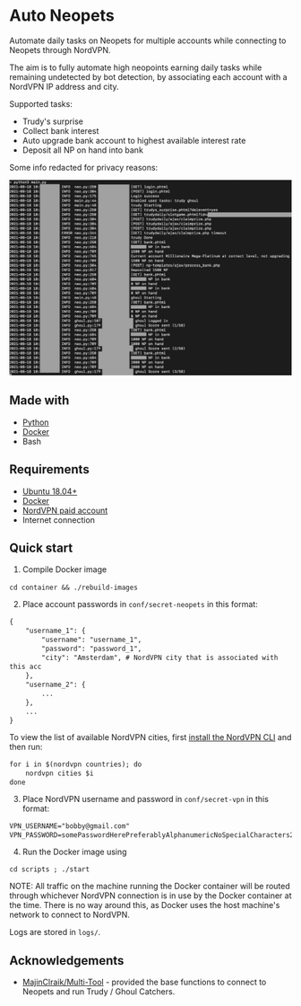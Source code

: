 # Auto Neopets

Automate daily tasks on Neopets for multiple accounts while connecting to Neopets through NordVPN.

The aim is to fully automate high neopoints earning daily tasks while remaining undetected by bot detection, by associating each account with a NordVPN IP address and city.

Supported tasks:

- Trudy's surprise
- Collect bank interest
- Auto upgrade bank account to highest available interest rate
- Deposit all NP on hand into bank

Some info redacted for privacy reasons:

![Demo](images/demo.png)

## Made with

- [Python](https://www.python.org/downloads/)
- [Docker](https://docs.docker.com/engine/install/ubuntu/)
- Bash

## Requirements

- [Ubuntu 18.04+](https://ubuntu.com/)
- [Docker](https://docs.docker.com/engine/install/ubuntu/)
- [NordVPN paid account](https://nordvpn.com/pricing/)
- Internet connection

## Quick start

1. Compile Docker image

`cd container && ./rebuild-images`

2. Place account passwords in `conf/secret-neopets` in this format:

```
{
    "username_1": {
        "username": "username_1",
        "password": "password_1",
        "city": "Amsterdam", # NordVPN city that is associated with this acc
    },
    "username_2": {
        ...
    },
    ...
}
```

To view the list of available NordVPN cities, first [install the NordVPN CLI](https://sleeplessbeastie.eu/2019/02/04/how-to-use-nordvpn-command-line-utility/) and then run:

```
for i in $(nordvpn countries); do
    nordvpn cities $i
done
```

3. Place NordVPN username and password in `conf/secret-vpn` in this format:

```
VPN_USERNAME="bobby@gmail.com"
VPN_PASSWORD=somePasswordHerePreferablyAlphanumericNoSpecialCharacters29
```

4. Run the Docker image using

```
cd scripts ; ./start
```

NOTE: All traffic on the machine running the Docker container will be routed through whichever NordVPN connection is in use by the Docker container at the time. There is no way around this, as Docker uses the host machine's network to connect to NordVPN.

Logs are stored in `logs/`.

## Acknowledgements

- [MajinClraik/Multi-Tool](https://github.com/MajinClraik/Multi-Tool) - provided the base functions to connect to Neopets and run Trudy / Ghoul Catchers.
